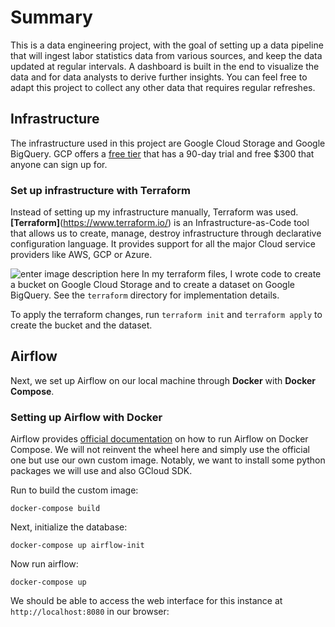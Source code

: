 # Summary
This is a data engineering project, with the goal of setting up a data pipeline that will ingest labor statistics data from various sources, and keep the data updated at regular intervals. A dashboard is built in the end to visualize the data and for data analysts to derive further insights. You can feel free to adapt this project to collect any other data that requires regular refreshes.

## Infrastructure
The infrastructure used in this project are Google Cloud Storage and Google BigQuery. GCP offers a [free tier](https://cloud.google.com/free/docs/gcp-free-tier) that has a 90-day trial and free $300 that anyone can sign up for.

### Set up infrastructure with Terraform
Instead of setting up my infrastructure manually, Terraform was used. **[Terraform]**(https://www.terraform.io/) is an Infrastructure-as-Code tool that allows us to create, manage, destroy infrastructure through declarative configuration language. It provides support for all the major Cloud service providers like AWS, GCP or Azure.

![enter image description here](https://mktg-content-api-hashicorp.vercel.app/api/assets?product=terraform&version=refs/heads/stable-website&asset=website/img/docs/intro-terraform-workflow.png)
In my terraform files, I wrote code to create a bucket on Google Cloud Storage and to create a dataset on Google BigQuery. See the `terraform` directory for implementation details.

To apply the terraform changes, run `terraform init` and `terraform apply` to create the bucket and the dataset.

## Airflow
Next, we set up Airflow on our local machine through **Docker** with **Docker Compose**.

### Setting up Airflow with Docker
Airflow provides [official documentation](https://airflow.apache.org/docs/apache-airflow/stable/start/docker.html) on how to run Airflow on Docker Compose. We will not reinvent the wheel here and simply use the official one but use our own custom image. Notably, we want to install some python packages we will use and also GCloud SDK.

Run to build the custom image:
```
docker-compose build
```
Next, initialize the database:
```
docker-compose up airflow-init
```
Now run airflow:
```
docker-compose up
```
We should be able to access the web interface for this instance at `http://localhost:8080` in our browser:

